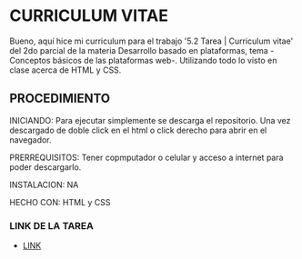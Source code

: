 # CURRICULUM VITAE

Bueno, aquí hice mi curriculum para el trabajo '5.2 Tarea | Curriculum vitae' del 2do parcial de la materia Desarrollo basado en plataformas, tema -Conceptos básicos de las plataformas web-.
Utilizando todo lo visto en clase acerca de HTML y CSS.

## PROCEDIMIENTO

INICIANDO: Para ejecutar simplemente se descarga el repositorio. Una vez descargado de doble click en el html o click derecho para abrir en el navegador.

PRERREQUISITOS: Tener copmputador o celular y acceso a internet para poder descargarlo.

INSTALACION: NA

HECHO CON: HTML y CSS

### LINK DE LA TAREA
* [LINK](https://aulas3.uach.mx/mod/assign/view.php?id=858969)